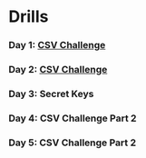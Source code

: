 # Drills

### Day 1: <a href="https://github.com/sf-wdi-25/csv_challenge">CSV Challenge</a>
### Day 2: <a href="https://github.com/sf-wdi-25/csv_challenge">CSV Challenge</a>
### Day 3: Secret Keys
### Day 4: CSV Challenge Part 2
### Day 5: CSV Challenge Part 2
